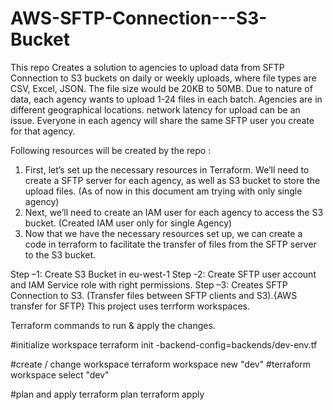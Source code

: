 # AWS-SFTP-Connection---S3-Bucket
This repo Creates a solution to agencies to upload data from SFTP Connection to S3 buckets on daily or weekly uploads, where file types are CSV, Excel, JSON. 
The file size would be 20KB to 50MB. Due to nature of data, each agency wants to upload 1-24 files in each batch. Agencies are in different geographical locations.
network latency for upload can be an issue. Everyone in each agency will share the same SFTP user you create for that agency.

Following resources will be created by the repo :
1. First, let’s set up the necessary resources in Terraform. We’ll need to create a SFTP server for each agency, as well as S3 bucket to store the upload files. (As of now in this document am trying with only single agency)
2. Next, we’ll need to create an IAM user for each agency to access the S3 bucket. (Created IAM user only for single Agency)
3. Now that we have the necessary resources set up, we can create a code in terraform to facilitate the transfer of files from the SFTP server to the S3 bucket.

Step –1: Create S3 Bucket in eu-west-1
Step -2: Create SFTP user account and IAM Service role with right permissions.
Step –3:  Creates SFTP Connection to S3. (Transfer files between SFTP clients and S3).{AWS transfer for SFTP} 
This project uses terrform workspaces.

Terraform commands to run & apply the changes.

#initialize workspace
terraform init -backend-config=backends/dev-env.tf

#create / change workspace
terraform workspace new "dev"
#terraform workspace select "dev"

#plan and apply
terraform plan
terraform apply
